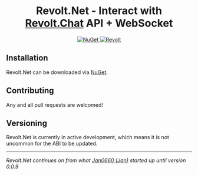 <div align="center">

  <h1>Revolt.Net - Interact with <a href="https://app.revolt.chat">Revolt.Chat</a> API + WebSocket</h1>

  <div>
    <a href="https://www.nuget.org/packages/Revolt.Net/">
      <img src="https://img.shields.io/nuget/vpre/Revolt.Net.svg?maxAge=2592000?style=plastic" alt="NuGet">
    </a>
    <a href="https://rvlt.gg/STVA3q61">
      <img src="https://img.shields.io/badge/revolt-join_support_server-blue" alt="Revolt">
    </a>
  </div>
  
</div>

<h2>Installation</h2>

Revolt.Net can be downloaded via [NuGet](https://www.nuget.org/packages/Revolt.Net/).

<h2>Contributing</h2>

Any and all pull requests are welcomed!

<h2>Versioning</h2>

Revolt.Net is currently in active development, which means it is not uncommon for the ABI to be updated.

<hr/>

_Revolt.Net continues on from what [Jan0660 (Jan)](https://github.com/Jan0660) started up until version 0.0.9_
